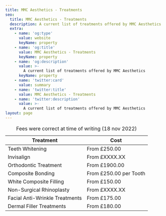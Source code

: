 ```yaml
---
title: MMC Aesthetics - Treatments
seo:
  title: MMC Aesthetics - Treatments
  description: A current list of treatments offered by MMC Aesthetics
  extra:
    - name: 'og:type'
      value: website
      keyName: property
    - name: 'og:title'
      value: MMC Aesthetics - Treatments
      keyName: property
    - name: 'og:description'
      value: >-
        A current list of treatments offered by MMC Aesthetics
      keyName: property
    - name: 'twitter:card'
      value: summary
    - name: 'twitter:title'
      value: MMC Aesthetics - Treatments
    - name: 'twitter:description'
      value: >-
        A current list of treatments offered by MMC Aesthetics
layout: page
---
```

<div class="responsive-table">
  <table>
      <caption>Fees were correct at time of writing (18 nov 2022)</caption>
    <thead>
      <tr>
        <th>Treatment</th>
        <th>Cost</th>
      </tr>
    </thead>
    <tbody>
      <tr>
        <td>Teeth Whitening</td>
        <td>From £250.00</td>
      </tr>
      <tr>
        <td>Invisalign</td>
        <td>From £XXXX.XX</td>
      </tr>
      <tr>
        <td>Orthodontic Treatment</td>
        <td>From £1900.00</td>
      </tr>
      <tr>
        <td>Composite Bonding</td>
        <td>From £250.00 per Tooth</td>
      </tr>
      <tr>
        <td>White Composite Filling</td>
        <td>From £150.00</td>
      </tr>
      <tr>
        <td>Non-Surgical Rhinoplasty</td>
        <td>From £XXXX.XX</td>
      </tr>
      <tr>
        <td>Facial Anti-Wrinkle Treatments</td>
        <td>From £175.00</td>
      </tr>
      <tr>
        <td>Dermal Filler Treatments</td>
        <td>From £180.00</td>
      </tr>
    </tbody>

  </table>
</div>

